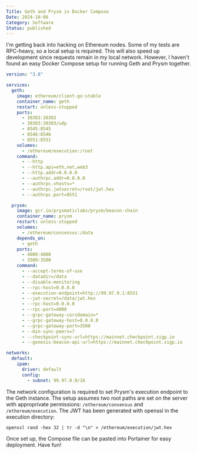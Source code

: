 ```yaml
---
Title: Geth and Prysm in Docker Compose
Date: 2024-10-06
Category: Software
Status: published
---
```


I'm getting back into hacking on Ethereum nodes. Some of my tests are RPC-heavy, so a local setup is required. This will also speed up development since requests remain in my local network. However, I haven't found an easy Docker Compose setup for running Geth and Prysm together.

```yaml
version: "3.8"

services:
  geth:
    image: ethereum/client-go:stable
    container_name: geth
    restart: unless-stopped
    ports:
      - 30303:30303
      - 30303:30303/udp
      - 8545:8545
      - 8546:8546
      - 8551:8551
    volumes:
      - /ethereum/execution:/root
    command:
      - --http
      - --http.api=eth,net,web3
      - --http.addr=0.0.0.0
      - --authrpc.addr=0.0.0.0
      - --authrpc.vhosts=*
      - --authrpc.jwtsecret=/root/jwt.hex
      - --authrpc.port=8551

  prysm:
    image: gcr.io/prysmaticlabs/prysm/beacon-chain
    container_name: prysm
    restart: unless-stopped
    volumes:
      - /ethereum/consensus:/data
    depends_on:
      - geth
    ports:
      - 4000:4000
      - 3500:3500
    command:
      - --accept-terms-of-use
      - --datadir=/data
      - --disable-monitoring
      - --rpc-host=0.0.0.0
      - --execution-endpoint=http://99.97.0.1:8551
      - --jwt-secret=/data/jwt.hex
      - --rpc-host=0.0.0.0
      - --rpc-port=4000
      - --grpc-gateway-corsdomain=*
      - --grpc-gateway-host=0.0.0.0
      - --grpc-gateway-port=3500
      - --min-sync-peers=7
      - --checkpoint-sync-url=https://mainnet.checkpoint.sigp.io
      - --genesis-beacon-api-url=https://mainnet.checkpoint.sigp.io

networks:
  default:
    ipam:
      driver: default
      config:
        - subnet: 99.97.0.0/16
```

The network configuration is required to set Prysm's execution endpoint to the Geth instance. The setup assumes two root paths are set on the server with approprivate permissions: `/ethereum/consensus` and `/ethereum/execution`. The JWT has been generated with openssl in the execution directory:

```
openssl rand -hex 32 | tr -d "\n" > /ethereum/execution/jwt.hex
```

Once set up, the Compose file can be pasted into Portainer for easy deployment. Have fun!

